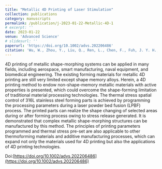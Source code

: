 ```yaml
---
title: "Metallic 4D Printing of Laser Stimulation"
collection: publications
category: manuscripts
permalink: /publication/j-2023-01-22-Metallic-4D-1
# excerpt: ''
date: 2023-01-22
venue: 'Advanced Science'
# slidesurl: ''
paperurl: 'https://doi.org/10.1002/advs.202206486'
citation: 'Wu, W., Zhou, Y., Liu, Q., Ren, L., Chen, F., Fuh, J. Y. H., ... & Li, G. (2023). Metallic 4D printing of laser stimulation. Advanced Science, 10(12), 2206486.'
---
```


4D printing of metallic shape-morphing systems can be applied in many fields, including aerospace, smart manufacturing, naval equipment, and biomedical engineering. The existing forming materials for metallic 4D printing are still very limited except shape memory alloys. Herein, a 4D printing method to endow non-shape-memory metallic materials with active properties is presented, which could overcome the shape-forming limitation of traditional material processing technologies. The thermal stress spatial control of 316L stainless steel forming parts is achieved by programming the processing parameters during a laser powder bed fusion (LPBF) process. The printed parts can realize the shape changing of selected areas during or after forming process owing to stress release generated. It is demonstrated that complex metallic shape-morphing structures can be manufactured by this method. The principles of printing parameters programmed and thermal stress pre-set are also applicable to other thermoforming materials and additive manufacturing processes, which can expand not only the materials used for 4D printing but also the applications of 4D printing technologies.

Doi:[https://doi.org/10.1002/advs.202206486](https://doi.org/10.1002/advs.202206486)

